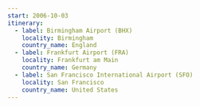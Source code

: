 ```yaml
---
start: 2006-10-03
itinerary:
  - label: Birmingham Airport (BHX)
    locality: Birmingham
    country_name: England
  - label: Frankfurt Airport (FRA)
    locality: Frankfurt am Main
    country_name: Germany
  - label: San Francisco International Airport (SFO)
    locality: San Francisco
    country_name: United States
---
```

